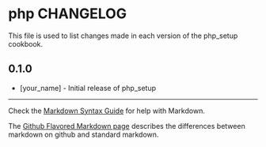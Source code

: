 php CHANGELOG
=============

This file is used to list changes made in each version of the php_setup cookbook.

0.1.0
-----
- [your_name] - Initial release of php_setup

- - -
Check the [Markdown Syntax Guide](http://daringfireball.net/projects/markdown/syntax) for help with Markdown.

The [Github Flavored Markdown page](http://github.github.com/github-flavored-markdown/) describes the differences between markdown on github and standard markdown.
